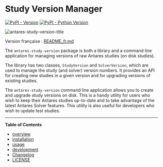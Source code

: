 # Study Version Manager

[![PyPI - Version](https://img.shields.io/pypi/v/antares-study-version.svg)](https://pypi.org/project/antares-study-version)
[![PyPI - Python Version](https://img.shields.io/pypi/pyversions/antares-study-version.svg)](https://pypi.org/project/antares-study-version)

![antares-study-version-title](docs/assets/antares-study-version-title.jpeg)

Version française : [README_fr.md](README_fr.md)

The `antares-study-version` package is both a library and a command line application
for managing versions of raw Antares studies (on disk studies).

The library has two classes, `StudyVersion` and `SolverVersion`, which are used to manage
the study (and solver) version numbers.
It provides an API for creating new studies in a given version and for upgrading versions of existing studies.

The `antares-study-version` command line application allows you to create and upgrade study versions on disk.
This is a handy utility for users who wish to keep their Antares studies up-to-date and to take advantage
of the latest Antares Solver features.
This utility is also useful for developers who wish to update test studies.

-----

**Table of Contents**

- [overview](docs/overview.md)
- [installation](docs/installation.md)
- [usage](docs/usage.md)
- [development](docs/development.md)
- [Changelog](docs/CHANGELOG.md)
- [LICENSE](LICENSE.md)
